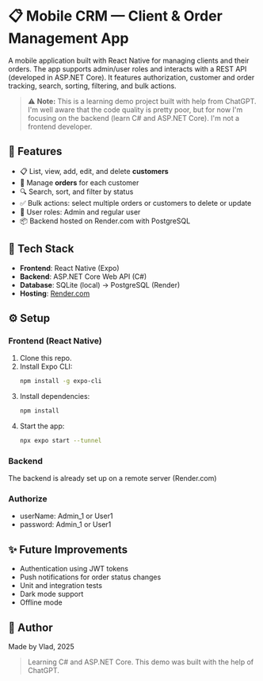 # 📋 Mobile CRM — Client & Order Management App

A mobile application built with React Native for managing clients and their orders. 
The app supports admin/user roles and interacts with a REST API (developed in ASP.NET Core). 
It features authorization, customer and order tracking, search, sorting, filtering, and bulk actions.

> ⚠️ **Note:** This is a learning demo project built with help from ChatGPT. 
I'm well aware that the code quality is pretty poor, but for now I'm focusing on the backend (learn C# and ASP.NET Core). 
I'm not a frontend developer.

## 📱 Features

- 📋 List, view, add, edit, and delete **customers**
- 🛒 Manage **orders** for each customer
- 🔍 Search, sort, and filter by status
- ✅ Bulk actions: select multiple orders or customers to delete or update
- 🔐 User roles: Admin and regular user
- 📦 Backend hosted on Render.com with PostgreSQL

## 💠 Tech Stack

- **Frontend**: React Native (Expo)
- **Backend**: ASP.NET Core Web API (C#)
- **Database**: SQLite (local) → PostgreSQL (Render)
- **Hosting**: [Render.com](https://render.com)

## ⚙️ Setup

### Frontend (React Native)

1. Clone this repo.
2. Install Expo CLI:
   ```bash
   npm install -g expo-cli
   ```
3. Install dependencies:
   ```bash
   npm install
   ```
4. Start the app:
   ```bash
   npx expo start --tunnel
   ```

### Backend
The backend is already set up on a remote server (Render.com)  

### Authorize
 - userName: Admin_1 or User1
 - password: Admin_1 or User1

## ✨ Future Improvements

- Authentication using JWT tokens
- Push notifications for order status changes
- Unit and integration tests
- Dark mode support
- Offline mode

## 🙌 Author

Made by Vlad, 2025

> Learning C# and ASP.NET Core. This demo was built with the help of ChatGPT.

